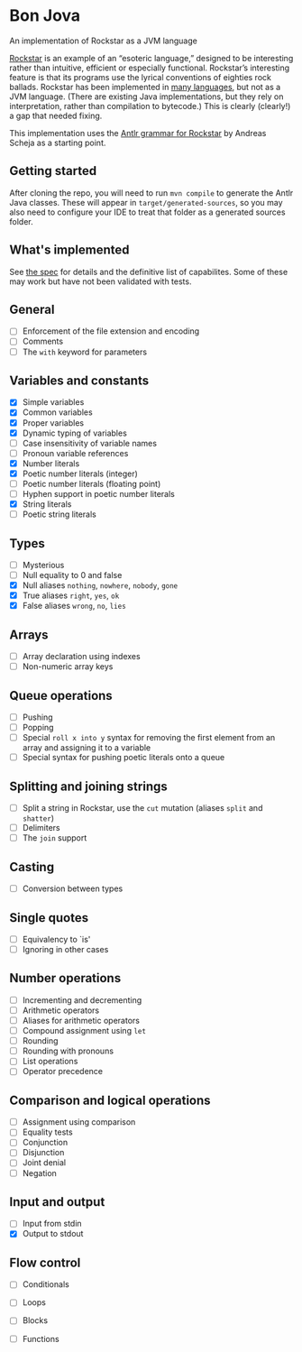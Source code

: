 # Bon Jova

An implementation of Rockstar as a JVM language

[Rockstar](https://codewithrockstar.com) is an example of an “esoteric language,” designed to be interesting rather than
intuitive, efficient or especially functional.
Rockstar’s interesting feature is that its programs use the lyrical conventions of eighties rock ballads.
Rockstar has been implemented in [many languages](https://codewithrockstar.com/code), but not as a JVM language. (There
are existing Java implementations, but they rely on interpretation, rather than compilation to bytecode.)
This is clearly (clearly!) a gap that needed fixing.

This implementation uses the [Antlr grammar for Rockstar](https://github.com/ascheja/rockstar-antlr4/tree/master) by
Andreas Scheja as a starting point.

## Getting started

After cloning the repo, you will need to run `mvn compile` to generate the Antlr Java classes. These will appear
in `target/generated-sources`, so you may also need to configure your IDE to treat that folder as a generated sources
folder.

## What's implemented

See [the spec](https://github.com/RockstarLang/rockstar/blob/main/spec.md) for details and the definitive list of
capabilites.
Some of these may work but have not been validated with tests.

## General

- [ ] Enforcement of the file extension and encoding
- [ ] Comments
- [ ] The `with` keyword for parameters

## Variables and constants

- [X] Simple variables
- [X] Common variables
- [X] Proper variables
- [X] Dynamic typing of variables
- [ ] Case insensitivity of variable names
- [ ] Pronoun variable references
- [X] Number literals
- [X] Poetic number literals (integer)
- [ ] Poetic number literals (floating point)
- [ ] Hyphen support in poetic number literals
- [X] String literals
- [ ] Poetic string literals

## Types

- [ ] Mysterious
- [ ] Null equality to 0 and false
- [X] Null aliases `nothing`, `nowhere`, `nobody`, `gone`
- [X] True aliases `right`, `yes`, `ok`
- [X] False aliases `wrong`, `no`, `lies`

## Arrays

- [ ] Array declaration using indexes
- [ ] Non-numeric array keys

## Queue operations

- [ ] Pushing
- [ ] Popping
- [ ] Special `roll x into y` syntax for removing the first element from an array and assigning it to a variable
- [ ] Special syntax for pushing poetic literals onto a queue

## Splitting and joining strings

- [ ] Split a string in Rockstar, use the `cut` mutation (aliases `split` and `shatter`)
- [ ] Delimiters
- [ ] The `join` support

## Casting

- [ ] Conversion between types

## Single quotes

- [ ] Equivalency to `is'
- [ ] Ignoring in other cases

## Number operations

- [ ] Incrementing and decrementing
- [ ] Arithmetic operators
- [ ] Aliases for arithmetic operators
- [ ] Compound assignment using `let`
- [ ] Rounding
- [ ] Rounding with pronouns
- [ ] List operations
- [ ] Operator precedence

## Comparison and logical operations

- [ ] Assignment using comparison
- [ ] Equality tests
- [ ] Conjunction
- [ ] Disjunction
- [ ] Joint denial
- [ ] Negation

## Input and output

- [ ] Input from stdin
- [X] Output to stdout

## Flow control

- [ ] Conditionals
- [ ] Loops
- [ ] Blocks
- [ ] Functions

